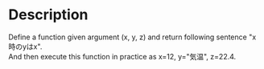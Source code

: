 # Description  
Define a function given argument (x, y, z) and return following sentence "x時のyはx".  
And then execute this function in practice as x=12, y="気温", z=22.4.
